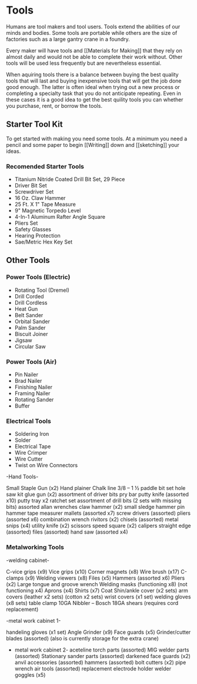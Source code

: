 # Tools
Humans are tool makers and tool users. Tools extend the abilities of our minds and bodies. Some tools are portable while others are the size of factories such as a large gantry crane in a foundry.

Every maker will have tools and [[Materials for Making]] that they rely on almost daily and would not be able to complete their work without. Other tools will be used less frequently but are nevertheless essential. 

When aquiring tools there is a balance between buying the best quality tools that will last and buying inexpensive tools that will get the job done good enough. The latter is often ideal when trying out a new process or completing a specialty task that you do not anticipate repeating. Even in these cases it is a good idea to get the best quility tools you can whether you purchase, rent, or borrow the tools.

## Starter Tool Kit
To get started with making you need some tools. At a minimum you need a pencil and some paper to begin [[Writing]] down and [[sketching]] your ideas.

### Recomended Starter Tools
- Titanium Nitride Coated Drill Bit Set, 29 Piece
- Driver Bit Set
- Screwdriver Set
- 16 Oz. Claw Hammer
- 25 Ft. X 1" Tape Measure
- 9" Magnetic Torpedo Level
- 4-In-1 Aluminum Rafter Angle Square
- Pliers Set
- Safety Glasses
- Hearing Protection
- Sae/Metric Hex Key Set

## Other Tools
### Power Tools (Electric)
- Rotating Tool (Dremel)
- Drill Corded
- Drill Cordless
- Heat Gun
- Belt Sander
- Orbital Sander
- Palm Sander
- Biscuit Joiner 
- Jigsaw
- Circular Saw
### Power Tools (Air)
- Pin Nailer
- Brad Nailer
- Finishing Nailer
- Framing Nailer
- Rotating Sander
- Buffer
### Electrical Tools
- Soldering Iron
- Solder
- Electrical Tape
- Wire Crimper
- Wire Cutter
- Twist on Wire Connectors

-Hand Tools-

Small Staple Gun (x2)
Hand plainer
Chalk line
3/8 – 1 ½ paddle bit set
hole saw kit
glue gun (x2)
assortment of driver bits
pry bar 
putty knife (assorted x10)
putty tray x2
ratchet set
assortment of drill bits (2 sets with missing bits)
assorted allan wrenches
claw hammer (x2)
small sledge hammer 
pin hammer
tape measurer
mallets (assorted x7)
screw drivers (assorted)
pliers (assorted x6) 
combination wrench 
rivitors (x2)
chisels (assorted)
metal snips (x4)
utility knife (x2)
scissors
speed square (x2)
calipers
straight edge (assorted)
files (assorted)
hand saw (assorted x4)

### Metalworking Tools

-welding cabinet-

C-vice grips (x9)
Vice grips (x10)
Corner magnets (x8)
Wire brush (x17)
C-clamps (x9)
Welding viewers (x8)
Files (x5)
Hammers (assorted x6)
Pliers (x2)
Large tongue and groove wrench
Welding masks (functioning x8) (not functioning x4)
Aprons (x4)
Shirts (x7)
Coat
Shin/ankle cover (x2 sets)
arm covers (leather x2 sets) (cotton x2 sets)
wrist covers (x1 set)
welding gloves (x8 sets)
table clamp
10GA Nibbler – Bosch
18GA shears (requires cord replacement)

-metal work cabinet 1-

handeling gloves (x1 set)
Angle Grinder (x9)
Face guards (x5)
Grinder/cutter blades (assorted)
(also is currently storage for the extra crane)

- metal work cabinet 2-
aceteline torch parts (assorted)
MIG welder parts (assorted)
Stationary sander parts (assorted)
darkened face guards (x2)
anvil accessories (assorted)
hammers (assorted)
bolt cutters (x2)
pipe wrench
air tools (assorted)
replacement electrode holder
welder goggles (x5)
